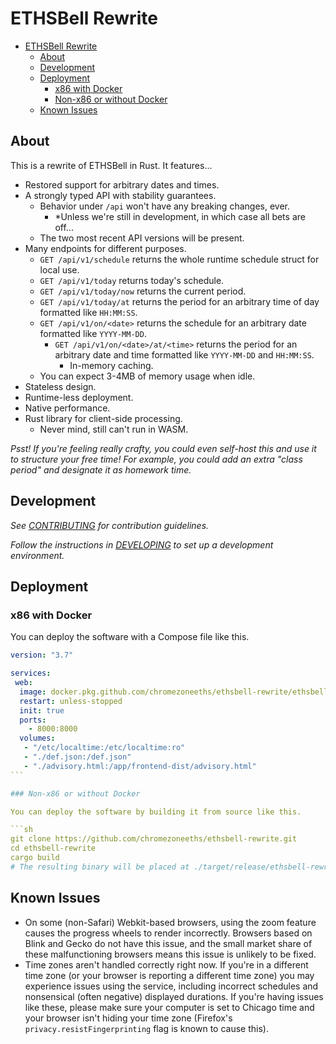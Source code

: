 # ETHSBell Rewrite

-   [ETHSBell Rewrite](#ethsbell-rewrite)
    -   [About](#about)
    -   [Development](#development)
    -   [Deployment](#deployment)
        -   [x86 with Docker](#x86-with-docker)
        -   [Non-x86 or without Docker](#non-x86-or-without-docker)
    -   [Known Issues](#known-issues)

## About

This is a rewrite of ETHSBell in Rust. It features...

-   Restored support for arbitrary dates and times.
-   A strongly typed API with stability guarantees.
    -   Behavior under `/api` won't have any breaking changes, ever.
        -   \*Unless we're still in development, in which case all bets are off...
    -   The two most recent API versions will be present.
-   Many endpoints for different purposes.
    -   `GET /api/v1/schedule` returns the whole runtime schedule struct for local use.
    -   `GET /api/v1/today` returns today's schedule.
    -   `GET /api/v1/today/now` returns the current period.
    -   `GET /api/v1/today/at` returns the period for an arbitrary time of day formatted like `HH:MM:SS`.
    -   `GET /api/v1/on/<date>` returns the schedule for an arbitrary date formatted like `YYYY-MM-DD`.
        -   `GET /api/v1/on/<date>/at/<time>` returns the period for an arbitrary date and time formatted like `YYYY-MM-DD` and `HH:MM:SS`.
            -   In-memory caching.
    -   You can expect 3-4MB of memory usage when idle.
-   Stateless design.
-   Runtime-less deployment.
-   Native performance.
-   Rust library for client-side processing.
    -   Never mind, still can't run in WASM.

_Psst! If you're feeling really crafty, you could even self-host this and use it to structure your free time! For example, you could add an extra "class period" and designate it as homework time._

## Development

_See [CONTRIBUTING](CONTRIBUTING.md) for contribution guidelines._

_Follow the instructions in [DEVELOPING](DEVELOPING.md) to set up a development environment._

## Deployment

### x86 with Docker

You can deploy the software with a Compose file like this.

````yml
version: "3.7"

services:
 web:
  image: docker.pkg.github.com/chromezoneeths/ethsbell-rewrite/ethsbell-rewrite:latest
  restart: unless-stopped
  init: true
  ports:
    - 8000:8000
  volumes:
   - "/etc/localtime:/etc/localtime:ro"
   - "./def.json:/def.json"
   - "./advisory.html:/app/frontend-dist/advisory.html"
```

### Non-x86 or without Docker

You can deploy the software by building it from source like this.

```sh
git clone https://github.com/chromezoneeths/ethsbell-rewrite.git
cd ethsbell-rewrite
cargo build
# The resulting binary will be placed at ./target/release/ethsbell-rewrite
````

## Known Issues

-   On some (non-Safari) Webkit-based browsers, using the zoom feature causes the progress wheels to render incorrectly. Browsers based on Blink and Gecko do not have this issue, and the small market share of these malfunctioning browsers means this issue is unlikely to be fixed.
-   Time zones aren't handled correctly right now. If you're in a different time zone (or your browser is reporting a different time zone) you may experience issues using the service, including incorrect schedules and nonsensical (often negative) displayed durations. If you're having issues like these, please make sure your computer is set to Chicago time and your browser isn't hiding your time zone (Firefox's `privacy.resistFingerprinting` flag is known to cause this).

